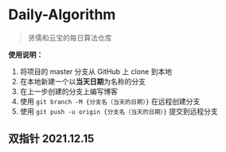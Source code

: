 # Daily-Algorithm
> 贤儒和云宝的每日算法仓库

**使用说明：**

1. 将项目的 master 分支从 GitHub 上 clone 到本地
2. 在本地新建一个以**当天日期**为名称的分支
3. 在上一步创建的分支上编写博客
4. 使用 `git branch -M {分支名（当天的日期）}` 在远程创建分支
5. 使用 `git push -u origin {分支名（当天的日期）}` 提交到远程分支





## 双指针 2021.12.15

